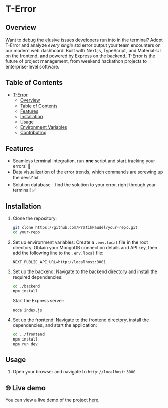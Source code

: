 # T-Error

## Overview

Want to debug the elusive issues developers run into in the terminal? Adopt T-Error and analyze _every single_ std error output your team encounters on our modern web dashboard! Built with Next.js, TypeScript, and Material-UI on the frontend, and powered by Express on the backend. T-Error is the future of project management, from weekend hackathon projects to enterprise-level software.

## Table of Contents

- [T-Error](#T-Error)
  - [Overview](#overview)
  - [Table of Contents](#table-of-contents)
  - [Features](#features)
  - [Installation](#installation)
  - [Usage](#usage)
  - [Environment Variables](#environment-variables)
  - [Contributing](#contributing)

## Features

- Seamless terminal integration, run **one** script and start tracking your errors! 🚀
- Data visualization of the error trends, which commands are screwing up the devs? 📊
- Solution database - find the solution to your error, right through your terminal! ✅

## Installation

1. Clone the repository:

   ```sh
   git clone https://github.com/PratikPaudel/your-repo.git
   cd your-repo
   ```

2. Set up environment variables:
   Create a `.env.local` file in the root directory.
   Obtain your MongoDB connection details and API key, then add the following line to the `.env.local` file:

   ```dotenv
   NEXT_PUBLIC_API_URL=http://localhost:3001
   ```

3. Set up the backend:
   Navigate to the backend directory and install the required dependencies:

   ```sh
   cd ./backend
   npm install
   ```

   Start the Express server:

   ```sh
   node index.js
   ```

4. Set up the frontend:
   Navigate to the frontend directory, install the dependencies, and start the application:

   ```sh
   cd ../frontend
   npm install
   npm run dev
   ```

## Usage

1. Open your browser and navigate to `http://localhost:3000`.

## 🌐 Live demo

You can view a live demo of the project [here](https://hackharvard2024-2jvq.vercel.app/).

